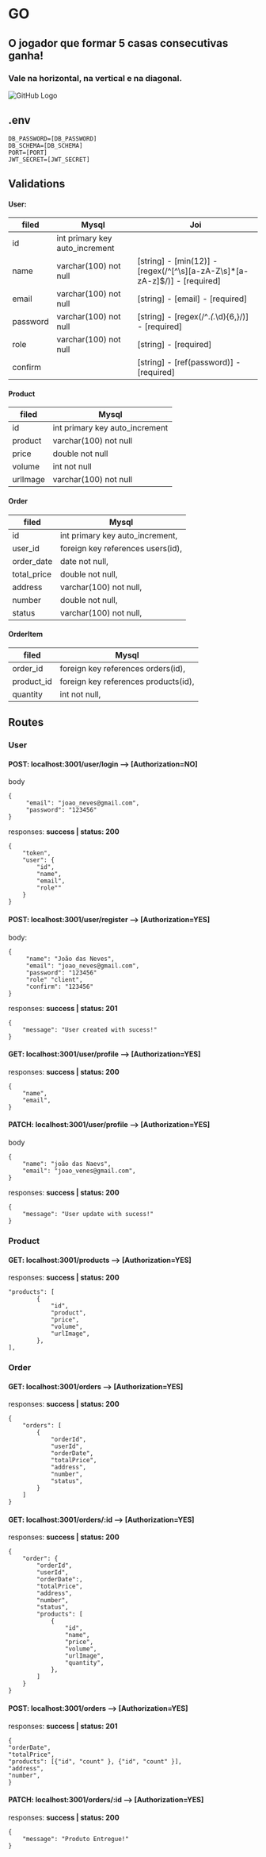 # GO

## O jogador que formar 5 casas consecutivas ganha!
### Vale na horizontal, na vertical e na diagonal.

![GitHub Logo](/example.png)

## .env
```
DB_PASSWORD=[DB_PASSWORD]
DB_SCHEMA=[DB_SCHEMA]
PORT=[PORT]
JWT_SECRET=[JWT_SECRET]
```


## Validations
#### User:
filed    |  Mysql                |   Joi
-------- | ----------------------|-------------
id       | int primary key auto_increment |
name     | varchar(100) not null          | [string] - [min(12)] - [regex(/^[^\s][a-zA-Z\s]*[a-zA-z]$/)] - [required]
email    | varchar(100) not null          | [string] - [email] - [required]
password | varchar(100) not null          | [string] - [regex(/^.*(.*\d){6,}/)] - [required]
role     | varchar(100) not null          | [string] - [required]
confirm  |                                | [string] - [ref(password)] - [required]

#### Product
filed    |  Mysql                         
-------- | -------------------------------
id       | int primary key auto_increment 
product  | varchar(100) not null          
price    | double not null                
volume   | int not null                   
urlImage | varchar(100) not null          

#### Order
filed         |  Mysql                         
--------      | -------------------------------
id            | int primary key auto_increment,
user_id       | foreign key references users(id),
order_date    | date not null,
total_price   | double not null,
address       | varchar(100) not null,
number        | double not null,
status        | varchar(100) not null,

#### OrderItem
filed      |  Mysql                         
--------   | -------------------------------
order_id   | foreign key references orders(id),
product_id | foreign key references products(id),
quantity   | int not null,


## Routes

### User

#### POST: localhost:3001/user/login ⟶ [Authorization=NO]
body
```
{
     "email": "joao_neves@gmail.com",
     "password": "123456"
}
```
responses:
**success | status: 200**
```
{
    "token",
    "user": {
        "id",
        "name",
        "email",
        "role""
    }
}
```

#### POST: localhost:3001/user/register ⟶ [Authorization=YES]
body:
```
{
     "name": "João das Neves",
     "email": "joao_neves@gmail.com",
     "password": "123456"
     "role" "client",
     "confirm": "123456"
}
```
responses:
**success | status: 201**
```
{
    "message": "User created with sucess!"
}

```

#### GET: localhost:3001/user/profile ⟶ [Authorization=YES]
responses:
**success | status: 200**
```
{
    "name",
    "email",
}
```

#### PATCH: localhost:3001/user/profile ⟶ [Authorization=YES]
body
```
{
    "name": "joão das Naevs",
    "email": "joao_venes@gmail.com",
}
```
responses:
**success | status: 200**
```
{
    "message": "User update with sucess!"
}
```

### Product

#### GET: localhost:3001/products ⟶ [Authorization=YES]
responses:
**success | status: 200**
```
"products": [
        {
            "id",
            "product",
            "price",
            "volume",
            "urlImage",
        },
],
```

### Order


#### GET: localhost:3001/orders ⟶ [Authorization=YES]
responses:
**success | status: 200**
```
{
    "orders": [
        {
            "orderId",
            "userId",
            "orderDate",
            "totalPrice",
            "address",
            "number",
            "status",
        }
    ]
}
```


#### GET: localhost:3001/orders/:id ⟶ [Authorization=YES]
responses:
**success | status: 200**
```
{
    "order": {
        "orderId",
        "userId",
        "orderDate":,
        "totalPrice",
        "address",
        "number",
        "status",
        "products": [
            {
                "id",
                "name",
                "price",
                "volume",
                "urlImage",
                "quantity",
            },
        ]
    }
}
```

#### POST: localhost:3001/orders ⟶ [Authorization=YES]
responses:
**success | status: 201**

```
{
"orderDate",
"totalPrice",
"products": [{"id", "count" }, {"id", "count" }],
"address",
"number",
}
```

#### PATCH: localhost:3001/orders/:id ⟶ [Authorization=YES]
responses:
**success | status: 200**

```
{
    "message": "Produto Entregue!"
}
```
